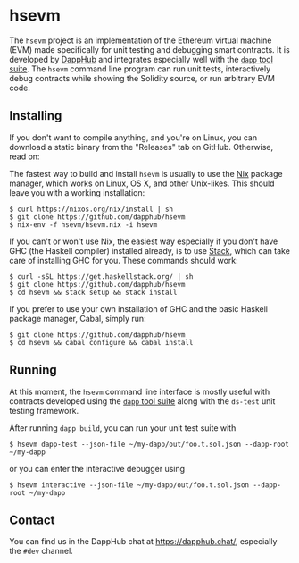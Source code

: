 # hsevm

The `hsevm` project is an implementation of the Ethereum virtual
machine (EVM) made specifically for unit testing and debugging smart
contracts.  It is developed by [DappHub](https://github.com/dapphub)
and integrates especially well with the
[`dapp` tool suite](https://github.com/dapphub/dapp).  The `hsevm`
command line program can run unit tests, interactively debug contracts
while showing the Solidity source, or run arbitrary EVM code.

## Installing

If you don't want to compile anything, and you're on Linux, you can
download a static binary from the "Releases" tab on GitHub.
Otherwise, read on:

The fastest way to build and install `hsevm` is usually to use the
[Nix](https://nixos.org/nix/) package manager, which works on Linux,
OS X, and other Unix-likes.  This should leave you with a working
installation:

    $ curl https://nixos.org/nix/install | sh
    $ git clone https://github.com/dapphub/hsevm
    $ nix-env -f hsevm/hsevm.nix -i hsevm

If you can't or won't use Nix, the easiest way especially if you don't
have GHC (the Haskell compiler) installed already, is to use
[Stack](https://docs.haskellstack.org/en/stable/README/), which can
take care of installing GHC for you.  These commands should work:

    $ curl -sSL https://get.haskellstack.org/ | sh
    $ git clone https://github.com/dapphub/hsevm
    $ cd hsevm && stack setup && stack install

If you prefer to use your own installation of GHC and the basic
Haskell package manager, Cabal, simply run:

    $ git clone https://github.com/dapphub/hsevm
    $ cd hsevm && cabal configure && cabal install

## Running

At this moment, the `hsevm` command line interface is mostly useful
with contracts developed using the
[`dapp` tool suite](https://github.com/dapphub/dapp) along with the
`ds-test` unit testing framework.

After running `dapp build`, you can run your unit test suite with

    $ hsevm dapp-test --json-file ~/my-dapp/out/foo.t.sol.json --dapp-root ~/my-dapp

or you can enter the interactive debugger using

    $ hsevm interactive --json-file ~/my-dapp/out/foo.t.sol.json --dapp-root ~/my-dapp

## Contact

You can find us in the DappHub chat at https://dapphub.chat/,
especially the `#dev` channel.
